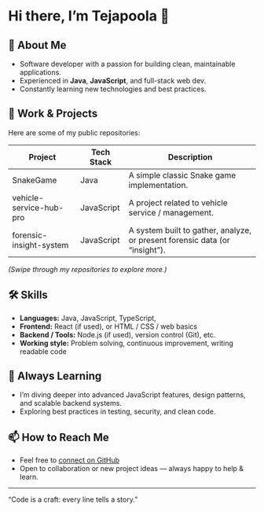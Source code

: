 # Hi there, I’m Tejapoola 👋

## 🔭 About Me
- Software developer with a passion for building clean, maintainable applications.
- Experienced in **Java**, **JavaScript**, and full-stack web dev.
- Constantly learning new technologies and best practices.

## 💼 Work & Projects
Here are some of my public repositories:

| Project | Tech Stack | Description |
|---|---|---|
| SnakeGame | Java | A simple classic Snake game implementation. |
| vehicle-service-hub-pro | JavaScript | A project related to vehicle service / management. |
| forensic-insight-system | JavaScript | A system built to gather, analyze, or present forensic data (or “insight”). |

*(Swipe through my repositories to explore more.)*

## 🛠 Skills
- **Languages:** Java, JavaScript, TypeScript,   
- **Frontend:** React (if used), or HTML / CSS / web basics  
- **Backend / Tools:** Node.js (if used), version control (Git), etc.  
- **Working style:** Problem solving, continuous improvement, writing readable code

## 🌱 Always Learning
- I’m diving deeper into advanced JavaScript features, design patterns, and scalable backend systems.  
- Exploring best practices in testing, security, and clean code.

## 📫 How to Reach Me
- Feel free to [connect on GitHub](https://github.com/Tejapoola)  
- Open to collaboration or new project ideas — always happy to help & learn.

---

“Code is a craft: every line tells a story.”  

